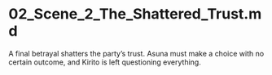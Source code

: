 # 02_Scene_2_The_Shattered_Trust.md
A final betrayal shatters the party’s trust. Asuna must make a choice with no certain outcome, and Kirito is left questioning everything.

